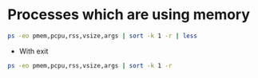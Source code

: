 # Processes which are using memory

```bash
ps -eo pmem,pcpu,rss,vsize,args | sort -k 1 -r | less
```
- With exit
```bash
ps -eo pmem,pcpu,rss,vsize,args | sort -k 1 -r
```
